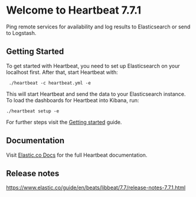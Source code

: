 # Welcome to Heartbeat 7.7.1

Ping remote services for availability and log results to Elasticsearch or send to Logstash.

## Getting Started

To get started with Heartbeat, you need to set up Elasticsearch on
your localhost first. After that, start Heartbeat with:

     ./heartbeat -c heartbeat.yml -e

This will start Heartbeat and send the data to your Elasticsearch
instance. To load the dashboards for Heartbeat into Kibana, run:

    ./heartbeat setup -e

For further steps visit the
[Getting started](https://www.elastic.co/guide/en/beats/heartbeat/7.7/heartbeat-getting-started.html) guide.

## Documentation

Visit [Elastic.co Docs](https://www.elastic.co/guide/en/beats/heartbeat/7.7/index.html)
for the full Heartbeat documentation.

## Release notes

https://www.elastic.co/guide/en/beats/libbeat/7.7/release-notes-7.7.1.html
